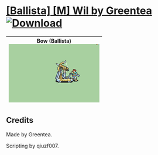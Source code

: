# [\[Ballista\] \[M\] Wil by Greentea](./) [![Download](https://img.shields.io/badge/Download--red?style=social&logo=github)](https://minhaskamal.github.io/DownGit/#/home?url=https://github.com/Klokinator/FE-Repo/tree/main/Battle%20Animations%2FInfantry%20-%20(Bow)%20Snipers%20and%20Ballistae%2F%5BBallista%5D%20%5BM%5D%20Wil%20by%20Greentea)

| <b>Bow (Ballista)</b><br/><img alt="Bow animation" src="./5.%20Bow%20(Ballista)/Bow.gif"/> |
| :---: |

## Credits

Made by Greentea.

Scripting by qiuzf007.

